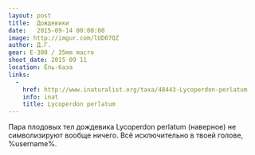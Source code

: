 ```yaml
---
layout: post
title:  Дождевики
date:   2015-09-14 00:00:00
image: http://imgur.com/lUD07QZ
author: Д.Г.
gear: E-300 / 35mm macro
shoot_date: 2015 09 11
location: Ёль-база
links:
  -
    href: http://www.inaturalist.org/taxa/48443-Lycoperdon-perlatum
    info: inat
    title: Lycoperdon perlatum
---
```


Пара плодовых тел дождевика Lycoperdon perlatum (наверное) не символизируют вообще ничего. Всё исключительно в твоей голове, %username%.
